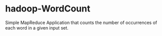 # hadoop-WordCount
Simple MapReduce Application that counts the number of occurrences of each word in a given input set.
